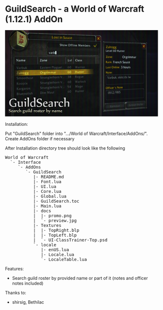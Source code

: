 GuildSearch - a World of Warcraft (1.12.1) AddOn
===================================================

![preview](docs/promo.png?raw=true "GuildSearch")

Installation:

Put "GuildSearch" folder into ".../World of Warcraft/Interface/AddOns/".
Create AddOns folder if necessary

After Installation directory tree should look like the following

<pre>
World of Warcraft
  `- Interface
     `- AddOns
    	`- GuildSearch
           |- README.md
           |- Font.lua
           |- UI.lua
           |- Core.lua
           |- Global.lua
           |- GuildSearch.toc
           |- Main.lua
           |- docs
           |  |- promo.png
           |  `- preview.jpg
           |- Textures
           |  |- TopRight.blp
           |  |- TopLeft.blp
           |  `- UI-ClassTrainer-Top.psd
           `- locale
              |- enUS.lua
              |- Locale.lua
              `- LocaleTable.lua
</pre>

Features:
- Search guild roster by provided name or part of it (notes and officer notes included)

Thanks to:
- shirsig, Bethilac